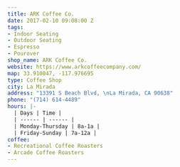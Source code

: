 ```yaml
---
title: ARK Coffee Co.
date: 2017-02-10 09:08:00 Z
tags:
- Indoor Seating
- Outdoor Seating
- Espresso
- Pourover
shop_name: ARK Coffee Co.
website: https://www.arkcoffeecompany.com/
map: 33.910047, -117.976695
type: Coffee Shop
city: La Mirada
address: "13391 S Beach Blvd, \nLa Mirada, CA 90638"
phone: "(714) 614-4489"
hours: |-
  | Days | Time |
  | ------ | ------ |
  | Monday-Thursday | 8a-1a |
  | Friday-Sunday | 7a-12a |
coffee:
- Recreational Coffee Roasters
- Arcade Coffee Roasters
---
```


